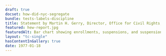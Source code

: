 ```yaml
--- 
draft: true
docset: how-did-nyc-segregate
bundle: tests-labels-discipline
title: Statement by Martin H. Gerry, Director, Office for Civil Rights, Department of Health, Education, and Welfare, excerpts
featured: hew-report.jpg
featuredAlt: Bar chart showing enrollments, suspensions, and suspension days by race
layout: "tc-single"
hasContentInGallery: true
date: 1977-01-18
--- 
```

